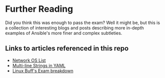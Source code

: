 # Further Reading

Did you think this was enough to pass the exam? Well it might be, but this is a collection of interesting blogs and posts describing more in-depth examples of Ansible's more finer and complex subtleties.


## Links to articles referenced in this repo
- [Network OS List](https://github.com/ansible/ansible/blob/devel/docs/docsite/rst/network/user_guide/platform_index.rst)
- [Multi-line Strings in YAML](https://adminswerk.de/multi-line-string-yaml-ansible-I/)
- [Linux Buff's Exam breakdown](https://linuxbuff.wordpress.com/tag/ex407/)